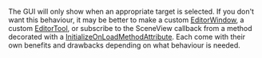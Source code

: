 The GUI will only show when an appropriate target is selected.
If you don't want this behaviour, it may be better to make a custom [EditorWindow](https://docs.unity3d.com/ScriptReference/EditorWindow.html), a custom [EditorTool](https://docs.unity3d.com/ScriptReference/EditorTools.EditorTool.html), or subscribe to the SceneView callback from a method decorated with a [InitializeOnLoadMethodAttribute](https://docs.unity3d.com/ScriptReference/InitializeOnLoadMethodAttribute.html).
Each come with their own benefits and drawbacks depending on what behaviour is needed.